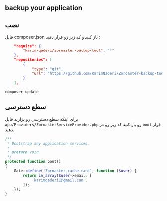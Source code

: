 ## backup your application



## نصب 

فایل composer.json باز کنید و کد زیر رو قرار دهید :

```json
    "require": {
        "karim-qaderi/zoroaster-backup-tool": "*"
    },
    "repositories": [
        {
            "type": "git",
            "url": "https://github.com/KarimQaderi/Zoroaster-backup-tool.git"
        }
    ],
```

```bash
composer update
```



## سطع دسترسی 

برای اینکه سطع دسترسی رو بزارید فایل `app/Providers/ZoroasterServiceProvider.php` رو باز کنید کد زیر رو در `boot` قرار دهید. 

```php
/**
 * Bootstrap any application services.
 *
 * @return void
 */
protected function boot()
{
    Gate::define('Zoroaster-cache-card', function ($user) {
        return in_array($user->email, [
            'karimqaderi1@gmail.com',
        ]);
    });
}
```